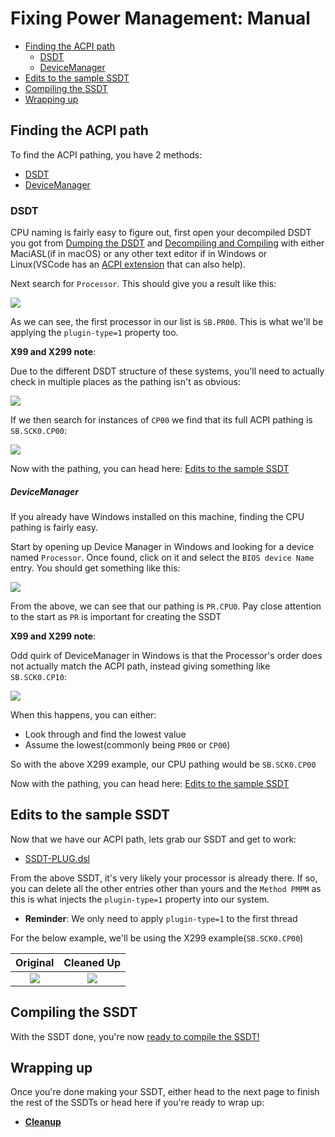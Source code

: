 # Fixing Power Management: Manual

* [Finding the ACPI path](#finding-the-acpi-path)
  * [DSDT](#dsdt)
  * [DeviceManager](#devicemanager)
* [Edits to the sample SSDT](#edits-to-the-sample-ssdt)
* [Compiling the SSDT](#compiling-the-ssdt)
* [Wrapping up](#wrapping-up)

## Finding the ACPI path

To find the ACPI pathing, you have 2 methods:

* [DSDT](#DSDT)
* [DeviceManager](#devicemanager)

### DSDT

CPU naming is fairly easy to figure out, first open your decompiled DSDT you got from [Dumping the DSDT](/Manual/dump.md) and [Decompiling and Compiling](/Manual/compile.md) with either MaciASL(if in macOS) or any other text editor if in Windows or Linux(VSCode has an [ACPI extension](https://marketplace.visualstudio.com/items?itemName=Thog.vscode-asl) that can also help).

Next search for `Processor`. This should give you a result like this:

![](../../images/Universal/plug-md/processor.png)

As we can see, the first processor in our list is `SB.PR00`. This is what we'll be applying the `plugin-type=1` property too.

**X99 and X299 note**:

Due to the different DSDT structure of these systems, you'll need to actually check in multiple places as the pathing isn't as obvious:

![](../../images/Universal/plug-md/processor-2.png)

If we then search for instances of `CP00` we find that its full ACPI pathing is `SB.SCK0.CP00`:

![](../../images/Universal/plug-md/cp00.png)

Now with the pathing, you can head here: [Edits to the sample SSDT](#edits-to-the-sample-ssdt)

##### DeviceManager

If you already have Windows installed on this machine, finding the CPU pathing is fairly easy.

Start by opening up Device Manager in Windows and looking for a device named `Processor`. Once found, click on it and select the `BIOS device Name` entry. You should get something like this:

![](../../images/Universal/plug-md/plug-bios.png)

From the above, we can see that our pathing is `PR.CPU0`. Pay close attention to the start as `PR` is important for creating the SSDT

**X99 and X299 note**:

Odd quirk of DeviceManager in Windows is that the Processor's order does not actually match the ACPI path, instead giving something like `SB.SCK0.CP10`:

![](../../images/Universal/plug-md/plug-x299.png)

When this happens, you can either:

* Look through and find the lowest value
* Assume the lowest(commonly being `PR00` or `CP00`)

So with the above X299 example, our CPU pathing would be `SB.SCK0.CP00`

Now with the pathing, you can head here: [Edits to the sample SSDT](#edits-to-the-sample-ssdt)

## Edits to the sample SSDT

Now that we have our ACPI path, lets grab our SSDT and get to work:

* [SSDT-PLUG.dsl](https://github.com/acidanthera/OpenCorePkg/tree/master/Docs/AcpiSamples/Source/SSDT-PLUG.dsl)

From the above SSDT, it's very likely your processor is already there. If so, you can delete all the other entries other than yours and the `Method PMPM` as this is what injects the `plugin-type=1` property into our system.

* **Reminder**: We only need to apply `plugin-type=1` to the first thread

For the below example, we'll be using the X299 example(`SB.SCK0.CP00`)

Original          |  Cleaned Up
:-------------------------:|:-------------------------:
![](../../images/Universal/plug-md/ssdt-mess.png)  |  ![](../../images/Universal/plug-md/ssdt-clean.png)

## Compiling the SSDT

 With the SSDT done, you're now [ready to compile the SSDT!](/Manual/compile.md)

## Wrapping up

Once you're done making your SSDT, either head to the next page to finish the rest of the SSDTs or head here if you're ready to wrap up:

* [**Cleanup**](/cleanup.md)
